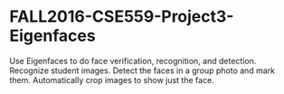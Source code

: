 # FALL2016-CSE559-Project3-Eigenfaces
Use Eigenfaces to do face verification, recognition, and detection. Recognize student images. Detect the faces in a group photo and mark them. Automatically crop images to show just the face.
